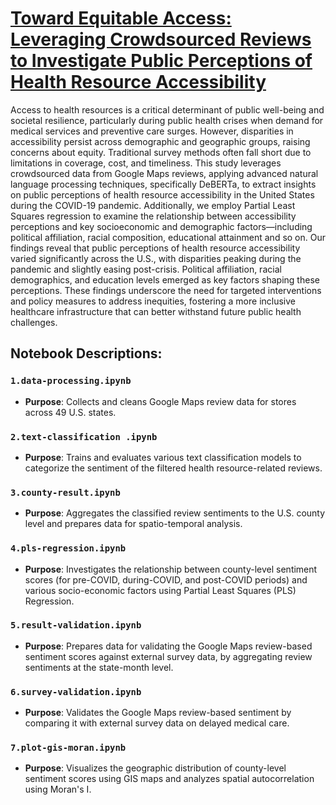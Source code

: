 # [Toward Equitable Access: Leveraging Crowdsourced Reviews to Investigate Public Perceptions of Health Resource Accessibility](https://arxiv.org/pdf/2502.10641)

Access to health resources is a critical determinant of public well-being and societal resilience, particularly during public health crises when demand for medical services and preventive care surges. However, disparities in accessibility persist across demographic and geographic groups, raising concerns about equity. Traditional survey methods often fall short due to limitations in coverage, cost, and timeliness. This study leverages crowdsourced data from Google Maps reviews, applying advanced natural language processing techniques, specifically DeBERTa, to extract insights on public perceptions of health resource accessibility in the United States during the COVID-19 pandemic. Additionally, we employ Partial Least Squares regression to examine the relationship between accessibility perceptions and key socioeconomic and demographic factors—including political affiliation, racial composition, educational attainment and so on. Our findings reveal that public perceptions of health resource accessibility varied significantly across the U.S., with disparities peaking during the pandemic and slightly easing post-crisis. Political affiliation, racial demographics, and education levels emerged as key factors shaping these perceptions. These findings underscore the need for targeted interventions and policy measures to address inequities, fostering a more inclusive healthcare infrastructure that can better withstand future public health challenges.

## Notebook Descriptions:

### `1.data-processing.ipynb`
*   **Purpose**: Collects and cleans Google Maps review data for stores across 49 U.S. states.

### `2.text-classification .ipynb`
*   **Purpose**: Trains and evaluates various text classification models to categorize the sentiment of the filtered health resource-related reviews.

### `3.county-result.ipynb`
*   **Purpose**: Aggregates the classified review sentiments to the U.S. county level and prepares data for spatio-temporal analysis.

### `4.pls-regression.ipynb`
*   **Purpose**: Investigates the relationship between county-level sentiment scores (for pre-COVID, during-COVID, and post-COVID periods) and various socio-economic factors using Partial Least Squares (PLS) Regression.

### `5.result-validation.ipynb`
*   **Purpose**: Prepares data for validating the Google Maps review-based sentiment scores against external survey data, by aggregating review sentiments at the state-month level.

### `6.survey-validation.ipynb`
*   **Purpose**: Validates the Google Maps review-based sentiment by comparing it with external survey data on delayed medical care.

### `7.plot-gis-moran.ipynb`
*   **Purpose**: Visualizes the geographic distribution of county-level sentiment scores using GIS maps and analyzes spatial autocorrelation using Moran's I.

